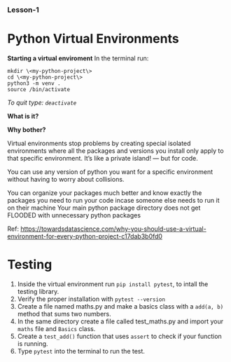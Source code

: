 ### Lesson-1

# Python Virtual Environments 

**Starting a virtual enviroment**
In the terminal run: 
```
mkdir \<my-python-project\>
cd \<my-python-project\>
python3 -m venv .
source /bin/activate
```
*To quit type: `deactivate`*

**What is it?**

**Why bother?**

Virtual environments stop problems by creating special isolated environments where all the packages and versions you install only apply to that specific environment. It’s like a private island! — but for code.

You can use any version of python you want for a specific environment without having to worry about collisions.

You can organize your packages much better and know exactly the packages you need to run your code incase someone else needs to run it on their machine
Your main python package directory does not get FLOODED with unnecessary python packages

Ref: https://towardsdatascience.com/why-you-should-use-a-virtual-environment-for-every-python-project-c17dab3b0fd0

# Testing

1. Inside the virtual environment run `pip install pytest`, to intall the testing library. 
2. Verify the proper installation with `pytest --version`
3. Create a file named maths.py and make a basics class with a `add(a, b)` method that sums two numbers.
4. In the same directory create a file called test_maths.py and import your `maths` file and `Basics` class.
5. Create a `test_add()` function that uses `assert` to check if your function is running.
6. Type `pytest` into the terminal to run the test.


